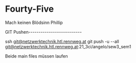 # Fourty-Five
Mach keinen Blödsinn Phillip

GIT Pushen---------------------------

ssh git@netzwerktechnik.htl.rennweg.at
git push -u --all git@netzwerktechnik.htl.rennweg.at:21_3ci/angelo/sew3_sem1


Beide main files müssen laufen

